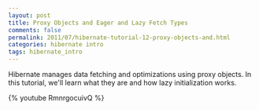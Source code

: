```yaml
---           
layout: post
title: Proxy Objects and Eager and Lazy Fetch Types
comments: false
permalink: 2011/07/hibernate-tutorial-12-proxy-objects-and.html
categories: hibernate intro
tags: hibernate_intro
---
```


Hibernate manages data fetching and optimizations using proxy objects. In this tutorial, we'll learn what they are and how lazy initialization works.

{% youtube RmnrgocuivQ %}